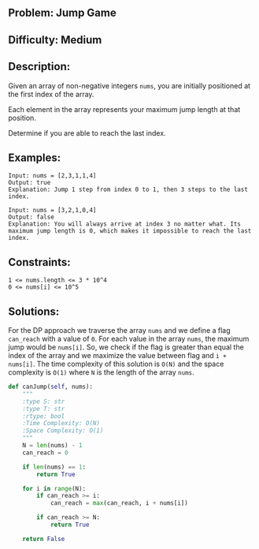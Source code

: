 ## Problem: Jump Game

## Difficulty: Medium

## Description:
Given an array of non-negative integers `nums`, you are initially positioned at the first index of the array.

Each element in the array represents your maximum jump length at that position.

Determine if you are able to reach the last index.

## Examples:
```
Input: nums = [2,3,1,1,4]
Output: true
Explanation: Jump 1 step from index 0 to 1, then 3 steps to the last index.
```

```
Input: nums = [3,2,1,0,4]
Output: false
Explanation: You will always arrive at index 3 no matter what. Its maximum jump length is 0, which makes it impossible to reach the last index.
```

## Constraints:
```
1 <= nums.length <= 3 * 10^4
0 <= nums[i] <= 10^5
```

## Solutions: 
For the DP approach we traverse the array `nums` and we define a flag `can_reach` with a value of `0`. For each value in the array `nums`, the maximum jump would be `nums[i]`. So, we check if the flag is greater than equal the index of the array and we maximize the value between flag and `i + nums[i]`. The time complexity of this solution is `O(N)` and the space complexity is `O(1)` where `N` is the length of the array `nums`.

```python
def canJump(self, nums):
    """
    :type S: str
    :type T: str
    :rtype: bool
    :Time Complexity: O(N)
    :Space Complexity: O(1)
    """
    N = len(nums) - 1
    can_reach = 0

    if len(nums) == 1:
        return True

    for i in range(N):
        if can_reach >= i:
            can_reach = max(can_reach, i + nums[i])

        if can_reach >= N:
            return True

    return False


```


